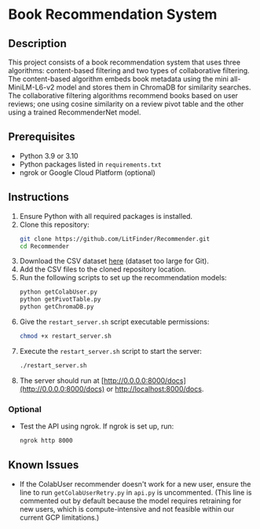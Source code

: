 # Book Recommendation System

## Description
This project consists of a book recommendation system that uses three algorithms: content-based filtering and two types of collaborative filtering. The content-based algorithm embeds book metadata using the mini all-MiniLM-L6-v2 model and stores them in ChromaDB for similarity searches. The collaborative filtering algorithms recommend books based on user reviews; one using cosine similarity on a review pivot table and the other using a trained RecommenderNet model.

## Prerequisites
- Python 3.9 or 3.10
- Python packages listed in `requirements.txt`
- ngrok or Google Cloud Platform (optional)

## Instructions
1. Ensure Python with all required packages is installed.
2. Clone this repository:
    ```sh
    git clone https://github.com/LitFinder/Recommender.git
    cd Recommender
    ```
3. Download the CSV dataset [here](https://drive.google.com/drive/folders/1soX0jyy1ZrKaT_nmcxFwbw00aA0FSWcE?usp=sharing) (dataset too large for Git).
4. Add the CSV files to the cloned repository location.
5. Run the following scripts to set up the recommendation models:
    ```sh
    python getColabUser.py
    python getPivotTable.py
    python getChromaDB.py
    ```
6. Give the `restart_server.sh` script executable permissions:
    ```sh
    chmod +x restart_server.sh
    ```
7. Execute the `restart_server.sh` script to start the server:
    ```sh
    ./restart_server.sh
    ```
8. The server should run at [http://0.0.0.0:8000/docs](http://0.0.0.0:8000/docs) or [http://localhost:8000/docs](http://localhost:8000/docs).

### Optional
- Test the API using ngrok. If ngrok is set up, run:
    ```sh
    ngrok http 8000
    ```

## Known Issues
- If the ColabUser recommender doesn't work for a new user, ensure the line to run `getColabUserRetry.py` in `api.py` is uncommented. (This line is commented out by default because the model requires retraining for new users, which is compute-intensive and not feasible within our current GCP limitations.)
```
